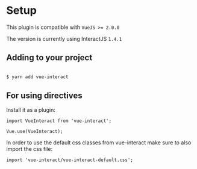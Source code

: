 # Setup

This plugin is compatible with `VueJS >= 2.0.0`

The version is currently using InteractJS `1.4.1`


## Adding to your project

```bash

$ yarn add vue-interact

```

## For using directives

Install it as a plugin:

```
import VueInteract from 'vue-interact';

Vue.use(VueInteract);
```

In order to use the default css classes from vue-interact make sure to also import the css file:

```
import 'vue-interact/vue-interact-default.css';
```
